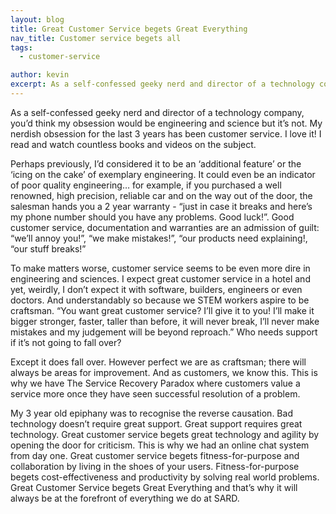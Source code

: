 ```yaml
---
layout: blog
title: Great Customer Service begets Great Everything
nav_title: Customer service begets all
tags:
  - customer-service

author: kevin
excerpt: As a self-confessed geeky nerd and director of a technology company, you’d think my obsession would be engineering and science but it’s not. My nerdish obsession for the last 3 years has been customer service. I love it! I read and watch countless books and videos on the subject.
---
```


As a self-confessed geeky nerd and director of a technology company, you’d think my obsession would be engineering and science but it’s not. My nerdish obsession for the last 3 years has been customer service. I love it! I read and watch countless books and videos on the subject.

Perhaps previously, I’d considered it to be an ‘additional feature’ or the ‘icing on the cake’ of exemplary engineering. It could even be an indicator of poor quality engineering… for example, if you purchased a well renowned, high precision, reliable car and on the way out of the door, the salesman hands you a 2 year warranty - “just in case it breaks and here’s my phone number should you have any problems. Good luck!”. Good customer service, documentation and warranties are an admission of guilt: “we’ll annoy you!”, “we make mistakes!”, “our products need explaining!, “our stuff breaks!”

To make matters worse, customer service seems to be even more dire in engineering and sciences. I expect great customer service in a hotel and yet, weirdly, I don’t expect it with software, builders, engineers or even doctors. And understandably so because we STEM workers aspire to be craftsman. “You want great customer service? I’ll give it to you! I’ll make it bigger stronger, faster, taller than before, it will never break, I’ll never make mistakes and my judgement will be beyond reproach.” Who needs support if it’s not going to fall over?

Except it does fall over. However perfect we are as craftsman; there will always be areas for improvement. And as customers, we know this. This is why we have The Service Recovery Paradox where customers value a service more once they have seen successful resolution of a problem.

My 3 year old epiphany was to recognise the reverse causation. Bad technology doesn’t require great support. Great support requires great technology. Great customer service begets great technology and agility by opening the door for criticism. This is why we had an online chat system from day one. Great customer service begets fitness-for-purpose and collaboration by living in the shoes of your users. Fitness-for-purpose begets cost-effectiveness and productivity by solving real world problems. Great Customer Service begets Great Everything and that’s why it will always be at the forefront of everything we do at SARD.


